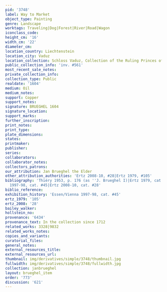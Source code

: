 ```yaml
---
pid: '3748'
label: Way to Market
object_type: Painting
genre: Landscape
worktags: Traveling|Dog|Forest|River|Road|Wagon
iconclass_code:
height_cm: '16'
width_cm: '22'
diameter_cm:
location_country: Liechtenstein
location_city: Vaduz
location_collection: Schloss Vaduz, Collection of the Ruling Princes of Liechtenstein
public_collection_info: 'inv. #561'
most_recent_sale_notes:
private_collection_info:
collection_type: Public
realdate: '1604'
medium: Oil
medium_notes:
support: Copper
support_notes:
signature: BRUEGHEL 1604
signature_location:
support_marks:
further_inscription:
print_notes:
print_type:
plate_dimensions:
states:
printmaker:
publisher:
series:
collaborators:
collaborator_notes:
collectors_patrons:
our_attribution: Jan Brueghel the Elder
other_attribution_authorities: 'Ertz 2008-10, #28|Ertz 1979, #105'
bibliography: 'Thiéry 1953, p. 176 (as ''J. Brueghel I)|Ertz 1979, cat. #105|Essen/Vienna
  1997-98, cat. #45|Ertz 2008-10, cat. #28'
biblio_reference:
exhibition_history: 'Essen/Vienna 1997-98, cat. #45'
ertz_1979: '105'
ertz_2008: '28'
bailey_walker:
hollstein_no:
provenance: '6434'
provenance_text: In the collection since 1712
related_works: 3328|9832
related_works_notes:
copies_and_variants:
curatorial_files:
general_notes:
external_resources_title:
external_resources_url:
thumbnail: img/derivatives/simple/3748/thumbnail.jpg
fullwidth: img/derivatives/simple/3748/fullwidth.jpg
collection: janbrueghel
layout: brueghel_item
order: '773'
discussion: '621'
---
```

